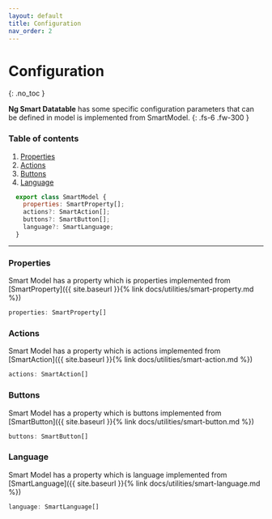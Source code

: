 ```yaml
---
layout: default
title: Configuration
nav_order: 2
---
```


# Configuration
{: .no_toc }

**Ng Smart Datatable** has some specific configuration parameters that can be defined in model is implemented from SmartModel.
{: .fs-6 .fw-300 }

### Table of contents

1. [Properties](#properties)
2. [Actions](#actions)
3. [Buttons](#buttons)
4. [Language](#language)

```javascript
  export class SmartModel {
    properties: SmartProperty[];
    actions?: SmartAction[];
    buttons?: SmartButton[];
    language?: SmartLanguage;
  }
```

---

### Properties

Smart Model has a property which is properties implemented from [SmartProperty]({{ site.baseurl }}{% link docs/utilities/smart-property.md %})

```javascript
properties: SmartProperty[]
```

### Actions

Smart Model has a property which is actions implemented from [SmartAction]({{ site.baseurl }}{% link docs/utilities/smart-action.md %})

```javascript
actions: SmartAction[]
```

### Buttons

Smart Model has a property which is buttons implemented from [SmartButton]({{ site.baseurl }}{% link docs/utilities/smart-button.md %})

```javascript
buttons: SmartButton[]
```

### Language

Smart Model has a property which is language implemented from [SmartLanguage]({{ site.baseurl }}{% link docs/utilities/smart-language.md %})

```javascript
language: SmartLanguage[]
```
